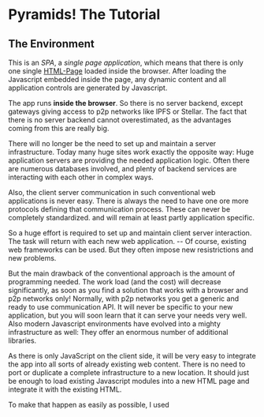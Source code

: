 # Pyramids! The Tutorial #

## The Environment ##

This is an *SPA*, a *single page application*, which means that
there is only one single [HTML-Page](src/main/webapp/index.html)
loaded inside the browser. After loading the Javascript
embedded inside the page, 
any dynamic content and all application 
controls are generated  by Javascript.

The app runs **inside the browser**. So there is no server backend, except
gateways giving access to p2p networks like IPFS or Stellar. The fact
that there is no server backend cannot overestimated, as the advantages
coming from this are really big. 

There will no longer be the need to set up and maintain a server infrastructure. Today
many huge sites work exactly the opposite way: Huge application servers
are providing the needed application logic. Often there are numerous 
databases involved, and plenty of backend services are interacting with
each other in complex ways.

Also, the client server communication in such conventional web applications is never easy. 
There is always the need to 
have one ore more protocols defining that communication process.  These
can never be completely standardized.
and will remain  at least
partly application specific. 

So  a huge effort is required to
set up and maintain client server interaction. The task will return with each
new web application. -- Of course, existing web frameworks can be 
used. But they often impose
new resistrictions and new problems. 

But the main drawback of the conventional approach 
is the amount of programming needed. The work load (and the cost) 
will decrease significantly, as soon as you find a solution that works with 
a browser and p2p networks only! 
Normally, with p2p networks you get a generic and ready to use communication
API. It will never be specific to your new application, but you will soon
learn that it can serve your needs very well. Also modern Javascript 
environments have evolved into a mighty infrastructure as well: They
offer an enormous number of additional libraries. 







    

As there is only JavaScript on the client side, it will be very
easy to integrate the app into all sorts of already existing web content.
There is no need to port or duplicate a complete infrastructure to 
a new location. It should just be enough to load existing Javascript modules
into a new HTML page and integrate it with the existing HTML.

To make that happen as easily as possible, I used 


 
 
 